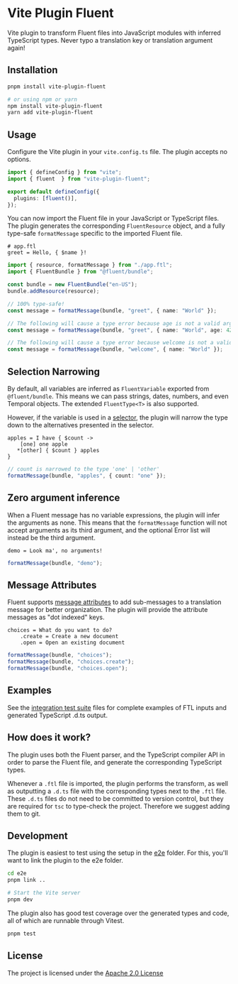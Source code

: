 # Vite Plugin Fluent

Vite plugin to transform Fluent files into JavaScript modules with inferred
TypeScript types. Never typo a translation key or translation argument again!

## Installation

```sh
pnpm install vite-plugin-fluent

# or using npm or yarn
npm install vite-plugin-fluent
yarn add vite-plugin-fluent
```

## Usage

Configure the Vite plugin in your `vite.config.ts` file. The plugin accepts no
options.

```ts
import { defineConfig } from "vite";
import { fluent  } from "vite-plugin-fluent";

export default defineConfig({
  plugins: [fluent()],
});
```

You can now import the Fluent file in your JavaScript or TypeScript files. The
plugin generates the corresponding `FluentResource` object, and a fully
type-safe `formatMessage` specific to the imported Fluent file.

```ftl
# app.ftl
greet = Hello, { $name }!
```

```ts
import { resource, formatMessage } from "./app.ftl";
import { FluentBundle } from "@fluent/bundle";

const bundle = new FluentBundle("en-US");
bundle.addResource(resource);

// 100% type-safe!
const message = formatMessage(bundle, "greet", { name: "World" });

// The following will cause a type error because age is not a valid argument
const message = formatMessage(bundle, "greet", { name: "World", age: 42 });

// The following will cause a type error because welcome is not a valid message
const message = formatMessage(bundle, "welcome", { name: "World" });
```

## Selection Narrowing

By default, all variables are inferred as `FluentVariable` exported from 
`@fluent/bundle`. This means we can pass strings, dates, numbers, and even
Temporal objects. The extended `FluentType<T>` is also supported.

However, if the variable is used in a [selector][selector], the plugin will
narrow the type down to the alternatives presented in the selector.

```ftl
apples = I have { $count ->
    [one] one apple
   *[other] { $count } apples
}
```

```ts
// count is narrowed to the type 'one' | 'other'
formatMessage(bundle, "apples", { count: "one" });
```

## Zero argument inference

When a Fluent message has no variable expressions, the plugin will infer the
arguments as none. This means that the `formatMessage` function will not accept
arguments as its third argument, and the optional Error list will instead be
the third argument.

```ftl
demo = Look ma', no arguments!
```

```ts
formatMessage(bundle, "demo");
```

## Message Attributes

Fluent supports [message attributes][attribute] to add sub-messages to a
translation message for better organization. The plugin will provide the
attribute messages as "dot indexed" keys.

```ftl
choices = What do you want to do?
    .create = Create a new document
    .open = Open an existing document
```

```ts
formatMessage(bundle, "choices");
formatMessage(bundle, "choices.create");
formatMessage(bundle, "choices.open");
```

## Examples

See the [integration test suite][integration] files for complete examples of
FTL inputs and generated TypeScript .d.ts output.

## How does it work?

The plugin uses both the Fluent parser, and the TypeScript compiler API in order
to parse the Fluent file, and generate the corresponding TypeScript types.

Whenever a `.ftl` file is imported, the plugin performs the transform, as well
as outputting a `.d.ts` file with the corresponding types next to the `.ftl`
file. These `.d.ts` files do not need to be committed to version control, but
they are required for `tsc` to type-check the project. Therefore we suggest
adding them to git.

## Development

The plugin is easiest to test using the setup in the [e2e][e2e] folder. For
this, you'll want to link the plugin to the e2e folder.

```sh
cd e2e
pnpm link ..

# Start the Vite server
pnpm dev
```

The plugin also has good test coverage over the generated types and code, all of
which are runnable through Vitest.

```sh
pnpm test
```

## License

The project is licensed under the [Apache 2.0 License][license]

[attribute]: https://projectfluent.org/fluent/guide/attributes.html
[selector]: https://projectfluent.org/fluent/guide/selectors.html
[license]: ./LICENSE
[e2e]: ./e2e
[integration]: ./test/files
